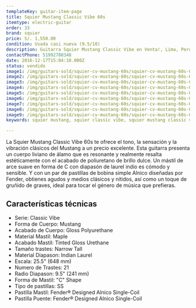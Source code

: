 ```yaml
---
templateKey: guitar-item-page
title: Squier Mustang Classic Vibe 60s
itemtype: electric-guitar
order: 33
brand: squier
price: S/. 1,550.00
condition: Usada casi nueva (9.5/10)
description: Guitarra Squier Mustang Classic Vibe en Venta!, Lima, Peru
contactPhone: 51992780348
date: 2016-12-17T15:04:10.000Z
status: vendido
image1: /img/guitars-sold/squier-cv-mustang-60s/squier-cv-mustang-60s-01-sold.jpg
image2: /img/guitars-sold/squier-cv-mustang-60s/squier-cv-mustang-60s-02-sold.jpg
image3: /img/guitars-sold/squier-cv-mustang-60s/squier-cv-mustang-60s-03-sold.jpg
image4: /img/guitars-sold/squier-cv-mustang-60s/squier-cv-mustang-60s-04-sold.jpg
image5: /img/guitars-sold/squier-cv-mustang-60s/squier-cv-mustang-60s-05-sold.jpg
image6: /img/guitars-sold/squier-cv-mustang-60s/squier-cv-mustang-60s-06-sold.jpg
image7: /img/guitars-sold/squier-cv-mustang-60s/squier-cv-mustang-60s-07-sold.jpg
image8: /img/guitars-sold/squier-cv-mustang-60s/squier-cv-mustang-60s-08-sold.jpg
image9: /img/guitars-sold/squier-cv-mustang-60s/squier-cv-mustang-60s-09-sold.jpg
keywords: squier mustang, squier classic vibe, squier mustang classic vibe

---
```

La Squier Mustang Classic Vibe 60s te ofrece el tono, la sensación y la vibración clásicos del Mustang a un precio excelente. Esta guitarra presenta un cuerpo liviano de álamo que es resonante y realmente resalta estéticamente con el acabado de poliuretano de brillo dulce. Un mástil de arce suave en forma de C con diapasón de laurel indio es cómodo y sensible. Y con un par de pastillas de bobina simple Alnico diseñadas por Fender, obtienes agudos y medios clásicos y nítidos, así como un toque de gruñido de graves, ideal para tocar el género de música que prefieras.

## Características técnicas

* Serie: Classic Vibe
* Forma de Cuerpo: Mustang
* Acabado de Cuerpo: Gloss Polyurethane
* Material Mastil: Maple
* Acabado Mastil: Tinted Gloss Urethane
* Tamaño trastes: Narrow Tall
* Material Diapason: Indian Laurel
* Escala: 25.5" (648 mm)
* Numero de Trastes: 21
* Radio Diapason: 9.5" (241 mm)
* Forma de Mastil: "C" Shape
* Tipo de pastillas: SS
* Pastilla Mastil: Fender® Designed Alnico Single-Coil
* Pastilla Puente: Fender® Designed Alnico Single-Coil